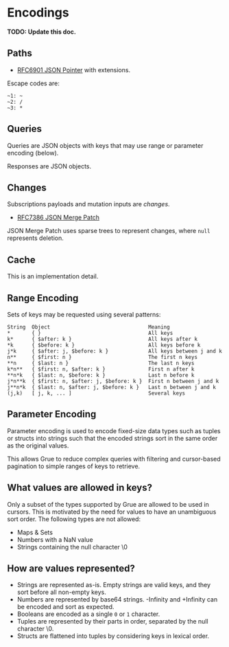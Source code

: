# Encodings

**TODO: Update this doc.**

## Paths

- [RFC6901 JSON Pointer](https://tools.ietf.org/html/rfc6901) with extensions.

Escape codes are:

```
~1: ~
~2: /
~3: *
```

## Queries

Queries are JSON objects with keys that may use range or parameter encoding (below).

Responses are JSON objects.

## Changes

Subscriptions payloads and mutation inputs are _changes_.

- [RFC7386 JSON Merge Patch](https://tools.ietf.org/html/rfc7386)

JSON Merge Patch uses sparse trees to represent changes, where `null` represents deletion.

## Cache

This is an implementation detail.

## Range Encoding

Sets of keys may be requested using several patterns:

```
String  Object                                Meaning
*       { }                                   All keys
k*      { $after: k }                         All keys after k
*k      { $before: k }                        All keys before k
j*k     { $after: j, $before: k }             All keys between j and k
n**     { $first: n }                         The first n keys
**n     { $last: n }                          The last n keys
k*n**   { $first: n, $after: k }              First n after k
**n*k   { $last: n, $before: k }              Last n before k
j*n**k  { $first: n, $after: j, $before: k }  First n between j and k
j**n*k  { $last: n, $after: j, $before: k }   Last n between j and k
(j,k)   [ j, k, ... ]                         Several keys
```

## Parameter Encoding

Parameter encoding is used to encode fixed-size data types such as tuples or structs into strings such that the encoded strings sort in the same order as the original values.

This allows Grue to reduce complex queries with filtering and cursor-based pagination to simple ranges of keys to retrieve.

## What values are allowed in keys?

Only a subset of the types supported by Grue are allowed to be used in cursors. This is motivated by the need for values to have an unambiguous sort order. The following types are not allowed:

- Maps & Sets
- Numbers with a NaN value
- Strings containing the null character \0

## How are values represented?

- Strings are represented as-is. Empty strings are valid keys, and they sort before all non-empty keys.
- Numbers are represented by base64 strings. -Infinity and +Infinity can be encoded and sort as expected.
- Booleans are encoded as a single `0` or `1` character.
- Tuples are represented by their parts in order, separated by the null character \0.
- Structs are flattened into tuples by considering keys in lexical order.
